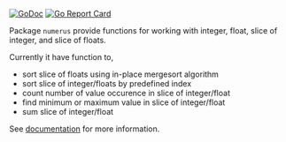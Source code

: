 [![GoDoc](https://godoc.org/github.com/shuLhan/numerus?status.svg)](https://godoc.org/github.com/shuLhan/numerus)
[![Go Report Card](https://goreportcard.com/badge/github.com/shuLhan/numerus)](https://goreportcard.com/report/github.com/shuLhan/numerus)

Package `numerus` provide functions for working with integer, float, slice of
integer, and slice of floats.

Currently it have function to,
- sort slice of floats using in-place mergesort algorithm
- sort slice of integer/floats by predefined index
- count number of value occurence in slice of integer/float
- find minimum or maximum value in slice of integer/float
- sum slice of integer/float

See [documentation](https://godoc.org/github.com/shuLhan/numerus) for more
information.
